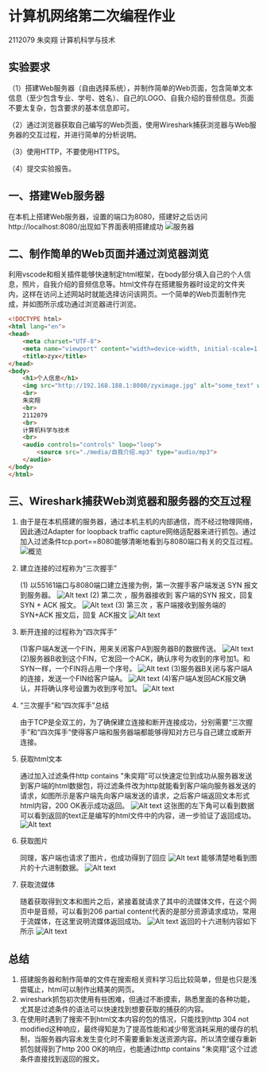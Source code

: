 # 计算机网络第二次编程作业
2112079
朱奕翔
计算机科学与技术
## 实验要求
（1）搭建Web服务器（自由选择系统），并制作简单的Web页面，包含简单文本信息（至少包含专业、学号、姓名）、自己的LOGO、自我介绍的音频信息。页面不要太复杂，包含要求的基本信息即可。

（2）通过浏览器获取自己编写的Web页面，使用Wireshark捕获浏览器与Web服务器的交互过程，并进行简单的分析说明。

（3）使用HTTP，不要使用HTTPS。

（4）提交实验报告。
## 一、搭建Web服务器
在本机上搭建Web服务器，设置的端口为8080，搭建好之后访问http://localhost:8080/出现如下界面表明搭建成功
![服务器](image.png)

## 二、制作简单的Web页面并通过浏览器浏览
利用vscode和相关插件能够快速制定html框架，在body部分填入自己的个人信息，照片，自我介绍的音频信息等。html文件存在搭建服务器时设定的文件夹内，这样在访问上述网站时就能选择访问该网页。一个简单的Web页面制作完成，并如图所示成功通过浏览器进行浏览。
```html
<!DOCTYPE html>
<html lang="en">
<head>
    <meta charset="UTF-8">
    <meta name="viewport" content="width=device-width, initial-scale=1.0">
    <title>zyx</title>
</head>
<body>
    <h1>个人信息</h1>
    <img src="http://192.168.188.1:8080/zyximage.jpg" alt="some_text" width="200" height=auto>
    <br>
    朱奕翔
    <br>
    2112079
    <br>
    计算机科学与技术
    <br>
    <audio controls="controls" loop="loop">
        <source src="./media/自我介绍.mp3" type="audio/mp3">
    </audio>
</body>
</html>
```

## 三、Wireshark捕获Web浏览器和服务器的交互过程
1. 由于是在本机搭建的服务器，通过本机主机的内部通信，而不经过物理网络，因此通过Adapter for loopback traffic capture网络适配器来进行抓包。通过加入过滤条件tcp.port==8080能够清晰地看到与8080端口有关的交互过程。
![概览](image-1.png)

2. 建立连接的过程称为“三次握手”

    (1) 以55161端口与8080端口建立连接为例，第一次握手客户端发送 SYN 报文到服务器。
    ![Alt text](<first handshake.png>)
    (2) 第二次 ，服务器接收到 客户端的SYN 报文，回复 SYN + ACK 报文。
    ![Alt text](<second handshake.png>)
    (3) 第三次 ，客户端接收到服务端的 SYN+ACK 报文后，回复 ACK报文
    ![Alt text](<third handshake-1.png>)


3. 断开连接的过程称为“四次挥手”

    (1)客户端A发送一个FIN，用来关闭客户A到服务器B的数据传送。
    ![Alt text](<first wave.png>)
    (2)服务器B收到这个FIN，它发回一个ACK，确认序号为收到的序号加1。和SYN一样，一个FIN将占用一个序号。
    ![Alt text](<second wave.png>)
    (3)服务器B关闭与客户端A的连接，发送一个FIN给客户端A。
    ![Alt text](<third wave.png>)
    (4)客户端A发回ACK报文确认，并将确认序号设置为收到序号加1。
    ![Alt text](<fourth wave.png>)

4. “三次握手”和“四次挥手”总结

    由于TCP是全双工的，为了确保建立连接和断开连接成功，分别需要“三次握手”和“四次挥手”使得客户端和服务器端都能够得知对方已与自己建立或断开连接。

5. 获取html文本

    通过加入过滤条件http contains "朱奕翔"可以快速定位到成功从服务器发送到客户端的html数据包，将过滤条件改为http就能看到客户端向服务器发送的请求，如图所示是客户端先向客户端发送的请求，之后客户端返回文本形式html内容，200 OK表示成功返回。
    ![Alt text](<get html.png>)
    这张图的左下角可以看到数据可以看到返回的text正是编写的html文件中的内容，进一步验证了返回成功。
    ![Alt text](text.png)

6. 获取图片

    同理，客户端也请求了图片，也成功得到了回应
    ![Alt text](jpgimage.png)
    能够清楚地看到图片的十六进制数据。
    ![Alt text](gotimage.png)

7. 获取流媒体

    随着获取得到文本和图片之后，紧接着就请求了其中的流媒体文件，在这个网页中是音频，可以看到206 partial content代表的是部分资源请求成功，常用于流媒体，在这里说明流媒体返回成功。
    ![Alt text](streamget.png)
    返回的十六进制内容如下所示
    ![Alt text](stream.png)

## 总结
1. 搭建服务器和制作简单的文件在搜索相关资料学习后比较简单，但是也只是浅尝辄止，html可以制作出精美的网页。
2. wireshark抓包初次使用有些困难，但通过不断摸索，熟悉里面的各种功能，尤其是过滤条件的语法可以快速找到想要获取的捕获的内容。
3. 在使用时遇到了搜索不到html文本内容的包的情况，只能找到http 304 not modified这种响应，最终得知是为了提高性能和减少带宽消耗采用的缓存的机制，当服务器内容未发生变化时不需要重新发送资源内容。所以清空缓存重新抓包就得到了http 200 OK的响应，也能通过http contains "朱奕翔"这个过滤条件直接找到返回的报文。